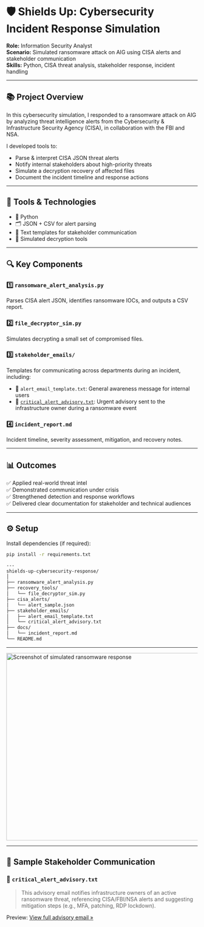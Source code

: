 # 🛡️ Shields Up: Cybersecurity Incident Response Simulation

**Role:** Information Security Analyst  
**Scenario:** Simulated ransomware attack on AIG using CISA alerts and stakeholder communication  
**Skills:** Python, CISA threat analysis, stakeholder response, incident handling

---

## 📚 Project Overview

In this cybersecurity simulation, I responded to a ransomware attack on AIG by analyzing threat intelligence alerts from the Cybersecurity & Infrastructure Security Agency (CISA), in collaboration with the FBI and NSA.

I developed tools to:
- Parse & interpret CISA JSON threat alerts
- Notify internal stakeholders about high-priority threats
- Simulate a decryption recovery of affected files
- Document the incident timeline and response actions

---

## 🧰 Tools & Technologies
- 🐍 Python
- 🗂 JSON + CSV for alert parsing
- 📄 Text templates for stakeholder communication
- 🔐 Simulated decryption tools

---

## 🔍 Key Components

### 1️⃣ `ransomware_alert_analysis.py`  
Parses CISA alert JSON, identifies ransomware IOCs, and outputs a CSV report.

### 2️⃣ `file_decryptor_sim.py`  
Simulates decrypting a small set of compromised files.

### 3️⃣ `stakeholder_emails/`  
Templates for communicating across departments during an incident, including:
- 📨 `alert_email_template.txt`: General awareness message for internal users
- 🚨 [`critical_alert_advisory.txt`](stakeholder_emails/critical_alert_advisory.txt): Urgent advisory sent to the infrastructure owner during a ransomware event

### 4️⃣ `incident_report.md`  
Incident timeline, severity assessment, mitigation, and recovery notes.

---

## 📊 Outcomes

✅ Applied real-world threat intel  
✅ Demonstrated communication under crisis  
✅ Strengthened detection and response workflows  
✅ Delivered clear documentation for stakeholder and technical audiences

---

## ⚙️ Setup

Install dependencies (if required):

```bash
pip install -r requirements.txt

---
shields-up-cybersecurity-response/
│
├── ransomware_alert_analysis.py
├── recovery_tools/
│   └── file_decryptor_sim.py
├── cisa_alerts/
│   └── alert_sample.json
├── stakeholder_emails/
│   ├── alert_email_template.txt
│   └── critical_alert_advisory.txt
├── docs/
│   └── incident_report.md
└── README.md
```
---
<img width="752" height="493" alt="Screenshot of simulated ransomware response" src="https://github.com/user-attachments/assets/80d31f0e-9976-4dc8-ae7e-cf05751c4077" />

---

## 📧 Sample Stakeholder Communication

### 🚨 `critical_alert_advisory.txt`

> This advisory email notifies infrastructure owners of an active ransomware threat, referencing CISA/FBI/NSA alerts and suggesting mitigation steps (e.g., MFA, patching, RDP lockdown).

Preview:
[View full advisory email »](stakeholder_emails/Critical_Alert_Advisory.txt)

